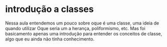# introdução a classes

Nessa aula entendemos um pouco sobre oque é uma classe, uma ideia de quando utilizar
Oque seria um a herança, poliformismo, etc.
Mas foi basicamento apenas uma introdução para entender os conceitos de classe, algo que eu ainda não tinha conhecimento.